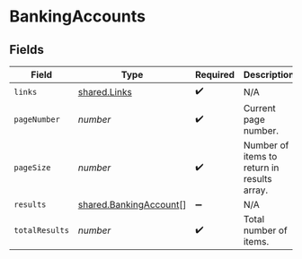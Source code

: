 # BankingAccounts


## Fields

| Field                                                                   | Type                                                                    | Required                                                                | Description                                                             |
| ----------------------------------------------------------------------- | ----------------------------------------------------------------------- | ----------------------------------------------------------------------- | ----------------------------------------------------------------------- |
| `links`                                                                 | [shared.Links](../../../sdk/models/shared/links.md)                     | :heavy_check_mark:                                                      | N/A                                                                     |
| `pageNumber`                                                            | *number*                                                                | :heavy_check_mark:                                                      | Current page number.                                                    |
| `pageSize`                                                              | *number*                                                                | :heavy_check_mark:                                                      | Number of items to return in results array.                             |
| `results`                                                               | [shared.BankingAccount](../../../sdk/models/shared/bankingaccount.md)[] | :heavy_minus_sign:                                                      | N/A                                                                     |
| `totalResults`                                                          | *number*                                                                | :heavy_check_mark:                                                      | Total number of items.                                                  |
